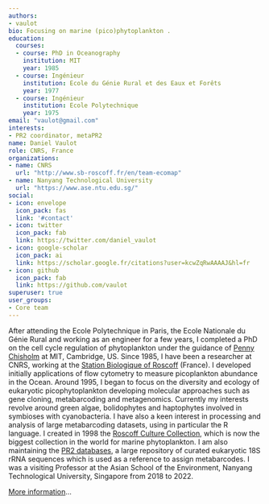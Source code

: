 ```yaml
---
authors:
- vaulot
bio: Focusing on marine (pico)phytoplankton .
education:
  courses:
  - course: PhD in Oceanography
    institution: MIT
    year: 1985
  - course: Ingénieur
    institution: Ecole du Génie Rural et des Eaux et Forêts
    year: 1977
  - course: Ingénieur
    institution: Ecole Polytechnique
    year: 1975
email: "vaulot@gmail.com"
interests:
- PR2 coordinator, metaPR2
name: Daniel Vaulot
role: CNRS, France
organizations:
- name: CNRS
  url: "http://www.sb-roscoff.fr/en/team-ecomap"
- name: Nanyang Technological University
  url: "https://www.ase.ntu.edu.sg/"
social:
- icon: envelope
  icon_pack: fas
  link: '#contact'
- icon: twitter
  icon_pack: fab
  link: https://twitter.com/daniel_vaulot
- icon: google-scholar
  icon_pack: ai
  link: https://scholar.google.fr/citations?user=kcwZqRwAAAAJ&hl=fr
- icon: github
  icon_pack: fab
  link: https://github.com/vaulot
superuser: true
user_groups:
- Core team
---
```


After attending the Ecole Polytechnique in Paris, the Ecole Nationale du Génie Rural and working as an engineer for a few years, I completed a PhD on the cell cycle regulation of phytoplankton under the guidance of [Penny Chisholm](https://www.crafoordprize.se/press_release/the-crafoord-prize-in-biosciences-2019) at MIT, Cambridge, US.  Since 1985, I have been a researcher at CNRS, working at the [Station Biologique of Roscoff](http://www.sb-roscoff.fr/en) (France). I developed initially applications of flow cytometry to measure picoplankton abundance in the Ocean.  Around 1995, I began to focus on the diversity and ecology of eukaryotic picophytoplankton developing molecular approaches such as gene cloning, metabarcoding and metagenomics.  Currently my interests revolve around green algae, bolidophytes and haptophytes involved in symbioses with cyanobacteria.  I have also a keen interest in processing and analysis of large metabarcoding datasets, using in particular the R language. I created in 1998 the [Roscoff Culture Collection](http://www.roscoff-culture-collection.org/), which is now the biggest collection in the world for marine phytoplankton. I am also maintaining the [PR2 databases](https://github.com/pr2database), a large repository of curated eukaryotic 18S rRNA sequences which is used as a reference to assign metabarcodes.  I was a visiting Professor at the Asian School of the Environment, Nanyang Technological University, Singapore from 2018 to 2022.

[More information](https://daniel-vaulot.fr/)...
